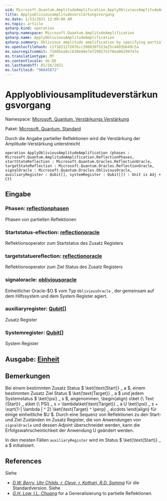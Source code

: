 ```yaml
---
uid: Microsoft.Quantum.AmplitudeAmplification.ApplyObliviousAmplitudeAmplification
title: Applyobliviousamplitudeverstärkungsvorgang
ms.date: 1/23/2021 12:00:00 AM
ms.topic: article
qsharp.kind: operation
qsharp.namespace: Microsoft.Quantum.AmplitudeAmplification
qsharp.name: ApplyObliviousAmplitudeAmplification
qsharp.summary: Oblivious amplitude amplification by specifying partial reflections.
ms.openlocfilehash: c171021272076cc3960307523e25c4493bb49c5a
ms.sourcegitcommit: 71605ea9cc630e84e7ef29027e1f0ea06299747e
ms.translationtype: MT
ms.contentlocale: de-DE
ms.lasthandoff: 01/26/2021
ms.locfileid: "98845872"
---
```

# <a name="applyobliviousamplitudeamplification-operation"></a>Applyobliviousamplitudeverstärkungsvorgang

Namespace: [Microsoft. Quantum. Verstärkungs Verstärkung](xref:Microsoft.Quantum.AmplitudeAmplification)

Paket: [Microsoft. Quantum. Standard](https://nuget.org/packages/Microsoft.Quantum.Standard)


Durch die Angabe partieller Reflektionen wird die Verstärkung der Amplitude-Verstärkung unterstreicht

```qsharp
operation ApplyObliviousAmplitudeAmplification (phases : Microsoft.Quantum.AmplitudeAmplification.ReflectionPhases, startStateReflection : Microsoft.Quantum.Oracles.ReflectionOracle, targetStateReflection : Microsoft.Quantum.Oracles.ReflectionOracle, signalOracle : Microsoft.Quantum.Oracles.ObliviousOracle, auxiliaryRegister : Qubit[], systemRegister : Qubit[]) : Unit is Adj + Ctl
```


## <a name="input"></a>Eingabe

### <a name="phases--reflectionphases"></a>Phasen: [reflectionphasen](xref:Microsoft.Quantum.AmplitudeAmplification.ReflectionPhases)

Phasen von partiellen Reflektionen


### <a name="startstatereflection--reflectionoracle"></a>Startstatus-eflection: [reflectionoracle](xref:Microsoft.Quantum.Oracles.ReflectionOracle)

Reflektionsoperator zum Startstatus des Zusatz Registers


### <a name="targetstatereflection--reflectionoracle"></a>targetstatuereflection: [reflectionoracle](xref:Microsoft.Quantum.Oracles.ReflectionOracle)

Reflektionsoperator zum Ziel Status des Zusatz Registers


### <a name="signaloracle--obliviousoracle"></a>signaloracle: [obliviousoracle](xref:Microsoft.Quantum.Oracles.ObliviousOracle)

Einheitlicher Oracle-$O $ vom Typ `ObliviousOracle` , der gemeinsam auf dem Hilfssystem und dem System Register agiert.


### <a name="auxiliaryregister--qubit"></a>auxiliaryregister: [Qubit](xref:microsoft.quantum.lang-ref.qubit)[]

Zusatz Register


### <a name="systemregister--qubit"></a>Systemregister: [Qubit](xref:microsoft.quantum.lang-ref.qubit)[]

System Register



## <a name="output--unit"></a>Ausgabe: [Einheit](xref:microsoft.quantum.lang-ref.unit)



## <a name="remarks"></a>Bemerkungen

Bei einem bestimmten Zusatz Status $ \ket{\text{Start}} \_ a $, einem bestimmten Zusatz Ziel Status $ \ket{\text{Target}} \_ a $ und jedem Systemstatus $ \ket{\psi} \_ s $, angenommen, \begin{align} o\ket {\ Text {Start}} \_ a\ket {\ PSI} \_ s = \lambda\ket{\text{Target}} \_ a U \ket{\psi} \_ s + \sqrt{1-| \lambda | ^ 2} \ket{\text{Target} ^ \perp} \_ a\cdots \end{align} für einige einheitliche $U $.
Durch eine Sequenz von Reflektionen zu den Start-und Ziel Zuständen im Zusatz Register, die von Anwendungen von `signalOracle` und dessen Adjoint überschneidet werden, kann die Erfolgswahrscheinlichkeit der Anwendung U geändert werden.

In den meisten Fällen `auxiliaryRegister` wird im Status $ \ket{\text{Start}} \_ a $ initialisiert.

## <a name="references"></a>References

Siehe

- [ *D.W. Berry, Uhr Childs, r. Cleve, r. Kothari, R.D. Somma*](https://arxiv.org/abs/1312.1414) für die Standardversion.
  Siehe
- [ *G.H. Low, I.L. Chuang*](https://arxiv.org/abs/1610.06546) for a Generalisierung to partielle Reflektionen.